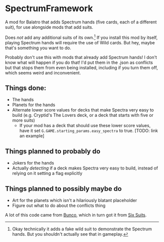 # SpectrumFramework
A mod for Balatro that adds Spectrum hands (five cards, each of a different suit), for use alongside mods that add suits.

Does _not_ add any additional suits of its own.[^1] If you install this mod by itself, playing Spectrum hands will require the use of Wild cards. But hey, maybe that's something you want to do.



Probably don't use this with mods that already add Spectrum hands! I don't know what will happen if you do that! I'd put them in the .json as conflicts but that stops them from even being installed, including if you turn them off, which seems weird and inconvenient.

## Things done:
- The hands
- Planets for the hands
- Alternate lower score values for decks that make Spectra very easy to build (e.g. Cryptid's The Lovers deck, or a deck that starts with five or more suits)
  - If your mod has a deck that should use these lower score values, have it set `G.GAME.starting_params.easy_spectra` to true. [TODO: link an example]

## Things planned to probably do
- Jokers for the hands
- Actually _detecting_ if a deck makes Spectra very easy to build, instead of relying on it setting a flag explicitly

## Things planned to possibly maybe do
- Art for the planets which isn't a hilariously blatant placeholder
- Figure out what to do about the conflicts thing

A lot of this code came from [Bunco](https://github.com/Firch/Bunco), which in turn got it from [Six Suits](https://github.com/lshtech/SixSuits).

[^1]: Okay technically it adds a fake wild suit to demonstrate the Spectrum hands. But you shouldn't actually see that in gameplay.